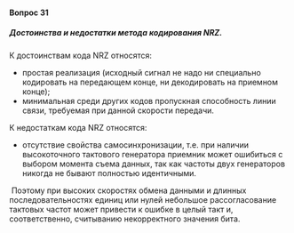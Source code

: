 #### Вопрос 31

##### Достоинства и недостатки метода кодирования NRZ.

К достоинствам кода NRZ относятся:

- простая реализация (исходный сигнал не надо ни специально кодировать на передающем конце, ни декодировать на приемном конце);
- минимальная среди других кодов пропускная способность линии связи, требуемая при данной скорости передачи.

К недостаткам кода NRZ относятся:

- отсутствие свойства самосинхронизации, т.е. при наличии высокоточного тактового генератора приемник может ошибиться с выбором момента съема данных, так как частоты двух генераторов никогда не бывают полностью идентичными.

​		Поэтому при высоких скоростях обмена данными и длинных последовательностях единиц или нулей небольшое рассогласование тактовых частот может привести к ошибке в целый такт и, соответственно, считыванию некорректного значения бита.
